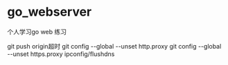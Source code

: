 # go_webserver

个人学习go web 练习


git push origin超时
git config --global --unset http.proxy
git config --global --unset https.proxy 
ipconfig/flushdns